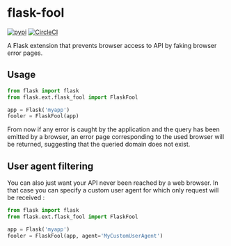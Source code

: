 # flask-fool

[![pypi](https://img.shields.io/pypi/v/flask-fool.svg)](https://pypi.python.org/pypi/Flask-Fool) [![CircleCI](https://circleci.com/gh/Faylixe/flask-fool.svg?style=shield)](https://circleci.com/gh/Faylixe/flask-fool)

A Flask extension that prevents browser access to API by faking browser error pages.

## Usage

```python
from flask import flask
from flask.ext.flask_fool import FlaskFool

app = Flask('myapp')
fooler = FlaskFool(app)
```

From now if any error is caught by the application and the query has been emitted by a browser,
an error page corresponding to the used browser will be returned, suggesting that the queried
domain does not exist.

## User agent filtering

You can also just want your API never been reached by a web browser. In that case you can
specify a custom user agent for which only request will be received :

```python
from flask import flask
from flask.ext.flask_fool import FlaskFool

app = Flask('myapp')
fooler = FlaskFool(app, agent='MyCustomUserAgent')
```

